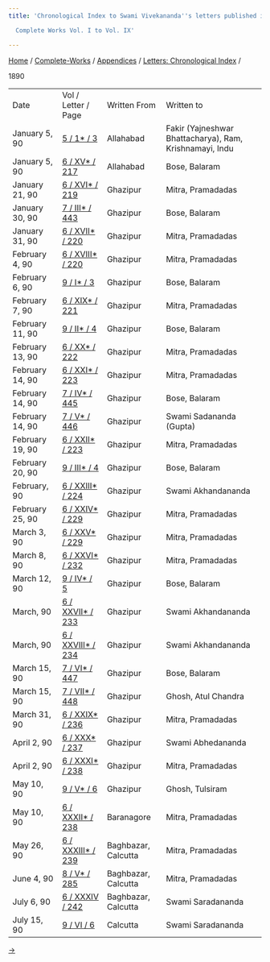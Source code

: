 ```yaml
---
title: 'Chronological Index to Swami Vivekananda''s letters published in the

  Complete Works Vol. I to Vol. IX'

---
```



[Home](../../../index.htm) / [Complete-Works](../../complete_works.htm)
/ [Appendices](../appendices_contents.htm) / [Letters: Chronological
Index](chronological_letters_contents.htm) /



1890

<div class="center">

|                 |                                                                                  |                     |                                                         |
|-----------------|----------------------------------------------------------------------------------|---------------------|---------------------------------------------------------|
| Date            | Vol / Letter / Page                                                              | Written From        | Written to                                              |
| January 5, 90   | [5 / 1\* / 3](../../volume_5/epistles_first_series/001_fakir.htm)                | Allahabad           | Fakir (Yajneshwar Bhattacharya), Ram, Krishnamayi, Indu |
| January 5, 90   | [6 / XV\* / 217](../../volume_6/epistles_second_series/015_sir.htm)              | Allahabad           | Bose, Balaram                                           |
| January 21, 90  | [6 / XVI\* / 219](../../volume_6/epistles_second_series/016_sir.htm)             | Ghazipur            | Mitra, Pramadadas                                       |
| January 30, 90  | [7 / III\* / 443](../../volume_7/epistles_third_series/03_sir.htm)               | Ghazipur            | Bose, Balaram                                           |
| January 31, 90  | [6 / XVII\* / 220](../../volume_6/epistles_second_series/017_sir.htm)            | Ghazipur            | Mitra, Pramadadas                                       |
| February 4, 90  | [6 / XVIII\* / 220](../../volume_6/epistles_second_series/018_sir.htm)           | Ghazipur            | Mitra, Pramadadas                                       |
| February 6, 90  | [9 / I\* / 3](../../volume_9/letters_fifth_series/001_sir.htm)                   | Ghazipur            | Bose, Balaram                                           |
| February 7, 90  | [6 / XIX\* / 221](../../volume_6/epistles_second_series/019_sir.htm)             | Ghazipur            | Mitra, Pramadadas                                       |
| February 11, 90 | [9 / II\* / 4](../../volume_9/letters_fifth_series/002_sir.htm)                  | Ghazipur            | Bose, Balaram                                           |
| February 13, 90 | [6 / XX\* / 222](../../volume_6/epistles_second_series/020_sir.htm)              | Ghazipur            | Mitra, Pramadadas                                       |
| February 14, 90 | [6 / XXI\* / 223](../../volume_6/epistles_second_series/021_sir.htm)             | Ghazipur            | Mitra, Pramadadas                                       |
| February 14, 90 | [7 / IV\* / 445](../../volume_7/epistles_third_series/04_sir.htm)                | Ghazipur            | Bose, Balaram                                           |
| February 14, 90 | [7 / V\* / 446](../../volume_7/epistles_third_series/05_gupta.htm)               | Ghazipur            | Swami Sadananda (Gupta)                                 |
| February 19, 90 | [6 / XXII\* / 223](../../volume_6/epistles_second_series/022_sir.htm)            | Ghazipur            | Mitra, Pramadadas                                       |
| February 20, 90 | [9 / III\* / 4](../../volume_9/letters_fifth_series/003_sir.htm)                 | Ghazipur            | Bose, Balaram                                           |
| February, 90    | [6 / XXIII\* / 224](../../volume_6/epistles_second_series/023_akhandananda.htm)  | Ghazipur            | Swami Akhandananda                                      |
| February 25, 90 | [6 / XXIV\* / 229](../../volume_6/epistles_second_series/024_sir.htm)            | Ghazipur            | Mitra, Pramadadas                                       |
| March 3, 90     | [6 / XXV\* / 229](../../volume_6/epistles_second_series/025_sir.htm)             | Ghazipur            | Mitra, Pramadadas                                       |
| March 8, 90     | [6 / XXVI\* / 232](../../volume_6/epistles_second_series/026_sir.htm)            | Ghazipur            | Mitra, Pramadadas                                       |
| March 12, 90    | [9 / IV\* / 5](../../volume_9/letters_fifth_series/004_balaram_babu.htm)         | Ghazipur            | Bose, Balaram                                           |
| March, 90       | [6 / XXVII\* / 233](../../volume_6/epistles_second_series/027_akhandananda.htm)  | Ghazipur            | Swami Akhandananda                                      |
| March, 90       | [6 / XXVIII\* / 234](../../volume_6/epistles_second_series/028_akhandananda.htm) | Ghazipur            | Swami Akhandananda                                      |
| March 15, 90    | [7 / VI\* / 447](../../volume_7/epistles_third_series/06_sir.htm)                | Ghazipur            | Bose, Balaram                                           |
| March 15, 90    | [7 / VII\* / 448](../../volume_7/epistles_third_series/07_atul_babu.htm)         | Ghazipur            | Ghosh, Atul Chandra                                     |
| March 31, 90    | [6 / XXIX\* / 236](../../volume_6/epistles_second_series/029_sir.htm)            | Ghazipur            | Mitra, Pramadadas                                       |
| April 2, 90     | [6 / XXX\* / 237](../../volume_6/epistles_second_series/030_kali.htm)            | Ghazipur            | Swami Abhedananda                                       |
| April 2, 90     | [6 / XXXI\* / 238](../../volume_6/epistles_second_series/031_sir.htm)            | Ghazipur            | Mitra, Pramadadas                                       |
| May 10, 90      | [9 / V\* / 6](../../volume_9/letters_fifth_series/005_tulsiram.htm)              | Ghazipur            | Ghosh, Tulsiram                                         |
| May 10, 90      | [6 / XXXII\* / 238](../../volume_6/epistles_second_series/032_sir.htm)           | Baranagore          | Mitra, Pramadadas                                       |
| May 26, 90      | [6 / XXXIII\* / 239](../../volume_6/epistles_second_series/033_sir.htm)          | Baghbazar, Calcutta | Mitra, Pramadadas                                       |
| June 4, 90      | [8 / V\* / 285](../../volume_8/epistles_fourth_series/005_sir.htm)               | Baghbazar, Calcutta | Mitra, Pramadadas                                       |
| July 6, 90      | [6 / XXXIV / 242](../../volume_6/epistles_second_series/034_sharat.htm)          | Baghbazar, Calcutta | Swami Saradananda                                       |
| July 15, 90     | [9 / VI / 6](../../volume_9/letters_fifth_series/006_sharat.htm)                 | Calcutta            | Swami Saradananda                                       |

[→](1891.htm)




